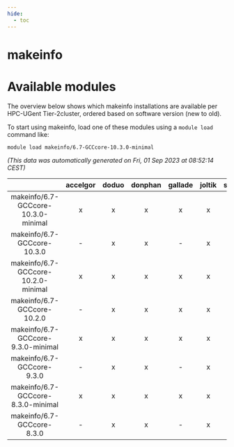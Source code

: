```yaml
---
hide:
  - toc
---
```


makeinfo
========

# Available modules


The overview below shows which makeinfo installations are available per HPC-UGent Tier-2cluster, ordered based on software version (new to old).

To start using makeinfo, load one of these modules using a `module load` command like:

```shell
module load makeinfo/6.7-GCCcore-10.3.0-minimal
```

*(This data was automatically generated on Fri, 01 Sep 2023 at 08:52:14 CEST)*  

| |accelgor|doduo|donphan|gallade|joltik|skitty|swalot|victini|
| :---: | :---: | :---: | :---: | :---: | :---: | :---: | :---: | :---: |
|makeinfo/6.7-GCCcore-10.3.0-minimal|x|x|x|x|x|x|x|x|
|makeinfo/6.7-GCCcore-10.3.0|-|x|x|-|x|x|x|x|
|makeinfo/6.7-GCCcore-10.2.0-minimal|x|x|x|x|x|x|x|x|
|makeinfo/6.7-GCCcore-10.2.0|-|x|x|x|x|x|x|x|
|makeinfo/6.7-GCCcore-9.3.0-minimal|x|x|x|x|x|x|x|x|
|makeinfo/6.7-GCCcore-9.3.0|-|x|x|-|x|x|x|x|
|makeinfo/6.7-GCCcore-8.3.0-minimal|x|x|x|x|x|x|x|x|
|makeinfo/6.7-GCCcore-8.3.0|-|x|x|-|x|x|x|x|
